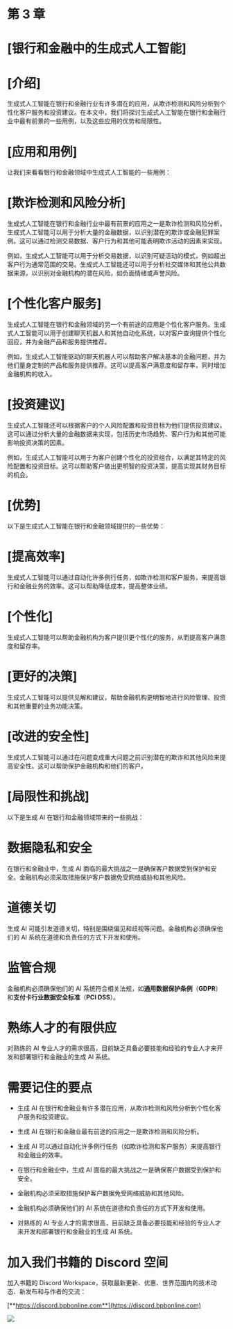 # 第 3 章

# [银行和金融中的生成式人工智能]

# [介绍]

生成式人工智能在银行和金融行业有许多潜在的应用，从欺诈检测和风险分析到个性化客户服务和投资建议。在本文中，我们将探讨生成式人工智能在银行和金融行业中最有前景的一些用例，以及这些应用的优势和局限性。

# [应用和用例]

让我们来看看银行和金融领域中生成式人工智能的一些用例：

# [欺诈检测和风险分析]

生成式人工智能在银行和金融行业中最有前景的应用之一是欺诈检测和风险分析。生成式人工智能可以用于分析大量的金融数据，以识别潜在的欺诈或金融犯罪案例。这可以通过检测交易数据、客户行为和其他可能表明欺诈活动的因素来实现。

例如，生成式人工智能可以用于分析交易数据，以识别可疑活动的模式，例如超出客户行为通常范围的交易。生成式人工智能还可以用于分析社交媒体和其他公共数据来源，以识别对金融机构的潜在风险，如负面情绪或声誉风险。

# [个性化客户服务]

生成式人工智能在银行和金融领域的另一个有前途的应用是个性化客户服务。生成式人工智能可以用于创建聊天机器人和其他自动化系统，以对客户查询提供个性化回应，并为金融产品和服务提供推荐。

例如，生成式人工智能驱动的聊天机器人可以帮助客户解决基本的金融问题，并为他们量身定制的产品和服务提供推荐。这可以提高客户满意度和留存率，同时增加金融机构的收入。

# [投资建议]

生成式人工智能还可以根据客户的个人风险配置和投资目标为他们提供投资建议。这可以通过分析大量的金融数据来实现，包括历史市场趋势、客户行为和其他可能影响投资决策的因素。

例如，生成式人工智能可以用于为客户创建个性化的投资组合，以满足其特定的风险配置和投资目标。这可以帮助客户做出更明智的投资决策，提高实现其财务目标的机会。

# [优势]

以下是生成式人工智能在银行和金融领域提供的一些优势：

# [提高效率]

生成式人工智能可以通过自动化许多例行任务，如欺诈检测和客户服务，来提高银行和金融业务的效率。这可以帮助降低成本，提高整体业绩。

# [个性化]

生成式人工智能可以帮助金融机构为客户提供更个性化的服务，从而提高客户满意度和留存率。

# [更好的决策]

生成式人工智能可以提供见解和建议，帮助金融机构更明智地进行风险管理、投资和其他重要的业务功能决策。

# [改进的安全性]

生成式人工智能可以通过在问题变成重大问题之前识别潜在的欺诈和其他风险来提高安全性。这可以帮助保护金融机构和他们的客户。

# [局限性和挑战]

以下是生成 AI 在银行和金融领域带来的一些挑战：

# 数据隐私和安全

在银行和金融业中，生成 AI 面临的最大挑战之一是确保客户数据受到保护和安全。金融机构必须采取措施保护客户数据免受网络威胁和其他风险。

# 道德关切

生成 AI 可能引发道德关切，特别是围绕偏见和歧视等问题。金融机构必须确保他们的 AI 系统在道德和负责任的方式下开发和使用。

# 监管合规

金融机构必须确保他们的 AI 系统符合相关法规，如**通用数据保护条例**（**GDPR**）和**支付卡行业数据安全标准**（**PCI DSS**）。

# 熟练人才的有限供应

对熟练的 AI 专业人才的需求很高，目前缺乏具备必要技能和经验的专业人才来开发和部署银行和金融业的生成 AI 系统。

# 需要记住的要点

+   生成 AI 在银行和金融业有许多潜在应用，从欺诈检测和风险分析到个性化客户服务和投资建议。

+   生成 AI 在银行和金融业最有前途的应用之一是欺诈检测和风险分析。

+   生成 AI 可以通过自动化许多例行任务（如欺诈检测和客户服务）来提高银行和金融业的效率。

+   在银行和金融业中，生成 AI 面临的最大挑战之一是确保客户数据受到保护和安全。

+   金融机构必须采取措施保护客户数据免受网络威胁和其他风险。

+   金融机构必须确保他们的 AI 系统在道德和负责任的方式下开发和使用。

+   对熟练的 AI 专业人才的需求很高，目前缺乏具备必要技能和经验的专业人才来开发和部署银行和金融业的生成 AI 系统。

# 加入我们书籍的 Discord 空间

加入书籍的 Discord Workspace，获取最新更新、优惠、世界范围内的技术动态、新发布和与作者的交流：

[**https://discord.bpbonline.com**](https://discord.bpbonline.com)

![](images/dis.jpg)
